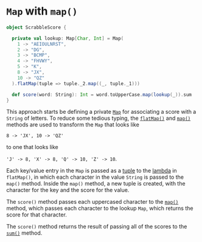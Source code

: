 #  `Map` with `map()`

```scala
object ScrabbleScore {

  private val lookup: Map[Char, Int] = Map(
    1 -> "AEIOULNRST",
    2 -> "DG",
    3 -> "BCMP",
    4 -> "FHVWY",
    5 -> "K",
    8 -> "JX",
    10 -> "QZ"
  ).flatMap(tuple => tuple._2.map((_, tuple._1)))

  def score(word: String): Int = word.toUpperCase.map(lookup(_)).sum
}
```

This approach starts be defining a private [`Map`][map-class] for associating a score with a `String` of letters.
To reduce some tedious typing, the [`flatMap()`][flatmap] and [`map()`][map] methods are used to transform the `Map` that looks like

`8 -> 'JX', 10 -> 'QZ'`

to one that looks like 

`'J' -> 8, 'X' -> 8, 'Q' -> 10, 'Z' -> 10`.

Each key/value entry in the `Map` is passed as a [tuple][tuple] to the [lambda][lambda] in `flatMap()`,
in which each character in the value `String` is passed to the  `map()` method.
Inside the `map()` method, a new tuple is created, with the character for the key and the score for the value.

The `score()` method passes each uppercased character to the [`map()`][map] method, which passes each character to the lookup `Map`,
which returns the score for that character.

The `score()` method returns the result of passing all of the scores to the [`sum()`][sum] method.

[map-class]: https://www.scala-lang.org/api/2.13.10/scala/collection/immutable/Map.html
[flatmap]: https://www.scala-lang.org/api/current/scala/collection/immutable/Map.html#flatMap[K2,V2](f:((K,V))=%3Escala.collection.IterableOnce[(K2,V2)]):CC[K2,V2]
[map]: https://www.scala-lang.org/api/current/scala/collection/StringOps.html#map[B](f:Char=%3EB):IndexedSeq[B]
[tuple]: https://docs.scala-lang.org/tour/tuples.html
[lambda]: https://www.geeksforgeeks.org/lambda-expression-in-scala/
[sum]: https://www.scala-lang.org/api/current/scala/collection/immutable/IndexedSeq.html#sum[B%3E:A](implicitnum:scala.math.Numeric[B]):B
